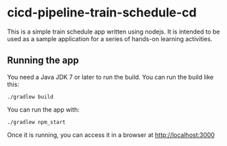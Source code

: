 # cicd-pipeline-train-schedule-cd

This is a simple train schedule app written using nodejs. It is intended to be used as a sample application for a series of hands-on learning activities.

## Running the app ##

You need a Java JDK 7 or later to run the build. You can run the build like this:

    ./gradlew build

You can run the app with:

    ./gradlew npm_start

Once it is running, you can access it in a browser at [http://localhost:3000](http://localhost:3000)
